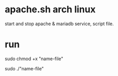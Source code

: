 # apache.sh arch linux
start and stop apache & mariadb service, script file.

# run
<p> sudo chmod +x "name-file"
<p> sudo ./"name-file"
